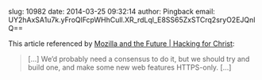 slug:    10982
date:    2014-03-25 09:32:14
author:  Pingback
email:   UY2hAxSA1u7k.yFroQlFcpWHhCull.XR_rdLql_E8SS65ZxSTCrq2sryO2EJQnlQ==

This article referenced by <a rel="nofollow"
href="http://blog.gerv.net/2014/03/mozilla-and-the-future/">Mozilla
and the Future | Hacking for Christ</a>:

> [&#8230;] We&#8217;d probably need a consensus to do it, but we
> should try and build one, and make some new web features
> HTTPS-only. [&#8230;]
